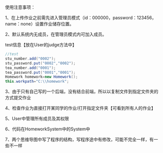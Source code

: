 使用注意事项：

1、在上传作业之前需先进入管理员模式（id：000000，password：123456，name：none）设置作业储存位置。

2、默认系统内无成员，在管理员模式内可加入成员。

test信息【放在User的judge方法中】

```java
//test
stu_number.add("0002");
stu_password.put("0002","0002");
tea_number.add("0001");
tea_password.put("0001","0001");
Homework homework=new Homework();
this.workpath="C:\\homework";
```

3、由于只有自己写的一个后端，没有结合前端，所以以复制文件到指定文件夹的方式提交作业

4、检查作业为直接打开某同学的作业/打开指定文件夹【可看到所有人的作业】

5、User中管理所有成员及其权限

6、代码在HomeworkSystem中的System中

7、两个思维导图中写了程序的结构，写程序途中有修改，可能不完全一样，有一些不一样
